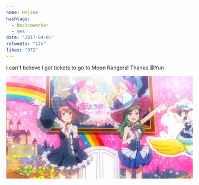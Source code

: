 ```yaml
---
name: Hajime
hashtags:
  - bestcoworker
  - yes
date: "2017-04-01"
retweets: "12k"
likes: "972"
---
```


I can't believe I got tickets to go to Moon Rangers!
Thanks @Yun

![](media/hajime1.jpg)
